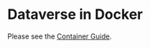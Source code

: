 # Dataverse in Docker

Please see the [Container Guide][].

[Container Guide]: https://guides.dataverse.org/en/latest/container/index.html

